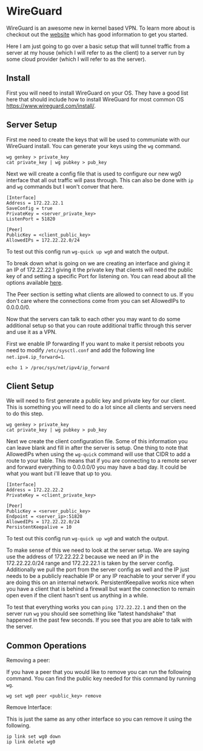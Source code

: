 # WireGuard

WireGuard is an awesome new in kernel based VPN. To learn more about is checkout out
the [website][1] which has good information to get you started.

Here I am just going to go over a basic setup that will tunnel traffic from a server
at my house (which I will refer to as the client) to a server run by some cloud provider
(which I will refer to as the server).

## Install

First you will need to install WireGuard on your OS. They have a good list here that
should include how to install WireGuard for most common OS https://www.wireguard.com/install/.

## Server Setup

First me need to create the keys that will be used to communiate with our WireGuard install.
You can generate your keys using the `wg` command.

```
wg genkey > private_key
cat private_key | wg pubkey > pub_key
```

Next we will create a config file that is used to configure our new wg0 interface that all
out traffic will pass through. This can also be done with `ip` and `wg` commands but I won't
conver that here.

```
[Interface]
Address = 172.22.22.1
SaveConfig = true
PrivateKey = <server_private_key>
ListenPort = 51820

[Peer]
PublicKey = <client_public_key>
AllowedIPs = 172.22.22.0/24
```

To test out this config run  `wg-quick up wg0` and watch the output.

To break down what is going on we are creating an interface and giving it an IP of 172.22.22.1
giving it the private key that clients will need the public key of and setting a specific Port
for listening on. You can read about all the options available [here][2].

The Peer section is setting what clients are allowed to connect to us. If you don't care where
the connections come from you can set AllowedIPs to 0.0.0.0/0.

Now that the servers can talk to each other you may want to do some additional setup so that you
can route additional traffic through this server and use it as a VPN.

First we enable IP forwarding If you want to make it persist reboots you need to modify `/etc/sysctl.conf`
and add the following line `net.ipv4.ip_forward=1`.

```
echo 1 > /proc/sys/net/ipv4/ip_forward
```


## Client Setup

We will need to first generate a public key and private key for our client. This is something
you will need to do a lot since all clients and servers need to do this step.

```
wg genkey > private_key
cat private_key | wg pubkey > pub_key
```

Next we create the client configuration file. Some of this information you can leave blank
and fill in after the server is setup. One thing to note that AllowedIPs when using the
`wg-quick` command will use that CIDR to add a route to your table. This means that if you
are connecting to a remote server and forward everything to 0.0.0.0/0 you may have a bad
day. It could be what you want but i'll leave that up to you.

```
[Interface]
Address = 172.22.22.2
PrivateKey = <client_private_key>

[Peer]
PublicKey = <server_public_key>
Endpoint = <server_ip>:51820
AllowedIPs = 172.22.22.0/24
PersistentKeepalive = 10
```

To test out this config run  `wg-quick up wg0` and watch the output.

To make sense of this we need to look at the server setup. We are saying use the address of
172.22.22.2 because we need an IP in the 172.22.22.0/24 range and 172.22.22.1 is taken by the
server config. Additionally we pull the port from the server config as well and the IP just
needs to be a publicly reachable IP or any IP reachable to your server if you are doing this
on an internal network. PersistentKeepalive works nice when you have a client that is behind
a firewall but want the connection to remain open even if the client hasn't sent us anything
in a while.

To test that everything works you can `ping 172.22.22.1` and then on the server run `wg` you
should see something like "latest handshake" that happened in the past few seconds. If you see
that you are able to talk with the server.

## Common Operations

Removing a peer:

If you have a peer that you would like to remove you can run the following command. You can find
the public key needed for this command by running `wg`.

```
wg set wg0 peer <public_key> remove
```

Remove Interface:

This is just the same as any other interface so you can remove it using the following.

```
ip link set wg0 down
ip link delete wg0
```


[1]: https://www.wireguard.com/quickstart
[2]: https://git.zx2c4.com/WireGuard/about/src/tools/man/wg-quick.8
